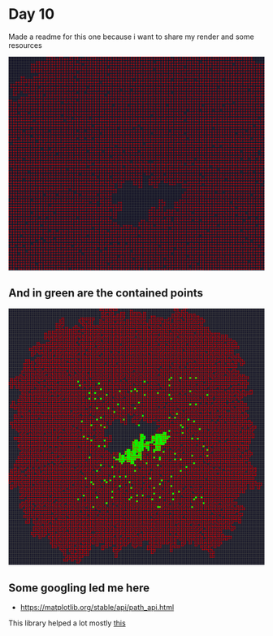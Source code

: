# Day 10

Made a readme for this one because i want to share my render and some resources


![](./Screenshot_30.png)

## And in green are the contained points

![](./Screenshot_31.png)


## Some googling led me here
- https://matplotlib.org/stable/api/path_api.html

This library helped a lot mostly [this](https://matplotlib.org/stable/api/path_api.html#matplotlib.path.Path.contains_point)
